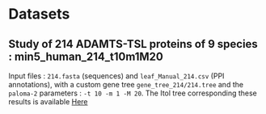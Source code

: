 # Datasets

## Study of 214 ADAMTS-TSL proteins of 9 species : min5_human_214_t10m1M20

Input files : ```214.fasta``` (sequences) and ```leaf_Manual_214.csv``` (PPI annotations), with a custom gene tree ```gene_tree_214/214.tree``` and the ```paloma-2``` parameters : ```-t 10 -m 1 -M 20```.
The Itol tree corresponding these results is available [Here](https://itol.embl.de/tree/13125419158431781652196295)


